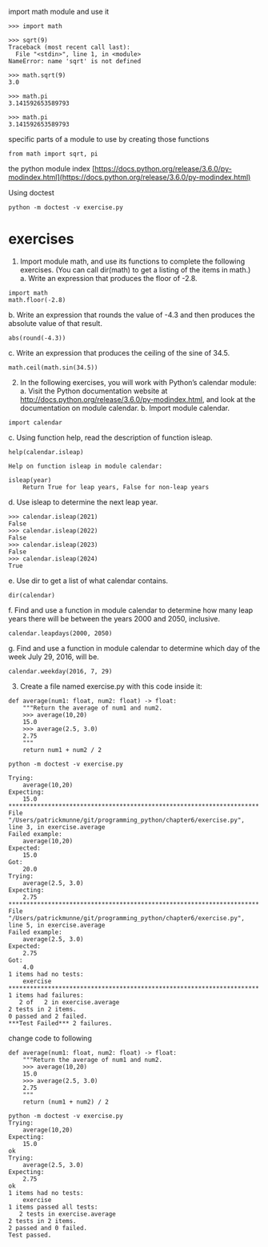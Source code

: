 
import math module and use it

```
>>> import math

>>> sqrt(9)
Traceback (most recent call last):
  File "<stdin>", line 1, in <module>
NameError: name 'sqrt' is not defined

>>> math.sqrt(9)
3.0

>>> math.pi
3.141592653589793

>>> math.pi
3.141592653589793
```

specific parts of a module to use by creating those functions
```
from math import sqrt, pi
```

the python module index
[https://docs.python.org/release/3.6.0/py-modindex.html](https://docs.python.org/release/3.6.0/py-modindex.html)

Using doctest
```
python -m doctest -v exercise.py
```


# exercises

1. Import module math, and use its functions to complete the following exercises. (You can call dir(math) to get a listing of the items in math.)  
a. Write an expression that produces the floor of -2.8.  
```
import math
math.floor(-2.8)

```
b. Write an expression that rounds the value of -4.3 and then produces the absolute value of that result.
```
abs(round(-4.3))
```
c. Write an expression that produces the ceiling of the sine of 34.5.
```
math.ceil(math.sin(34.5))
```

2. In the following exercises, you will work with Python’s calendar module:
a. Visit the Python documentation website at http://docs.python.org/release/3.6.0/py-modindex.html, and look at the documentation on module calendar.
b. Import module calendar.
```
import calendar
```
c. Using function help, read the description of function isleap.
```
help(calendar.isleap)

Help on function isleap in module calendar:

isleap(year)
    Return True for leap years, False for non-leap years
```
d. Use isleap to determine the next leap year.
```
>>> calendar.isleap(2021)
False
>>> calendar.isleap(2022)
False
>>> calendar.isleap(2023)
False
>>> calendar.isleap(2024)
True
```
e. Use dir to get a list of what calendar contains.
```
dir(calendar)
```
f. Find and use a function in module calendar to determine how many leap years there will be between the years 2000 and 2050, inclusive.
```
calendar.leapdays(2000, 2050)
```
g.  Find and use a function in module calendar to determine which day of the week July 29, 2016, will be.
```
calendar.weekday(2016, 7, 29)
```

3. Create a file named exercise.py with this code inside it: 
```
def average(num1: float, num2: float) -> float:
    """Return the average of num1 and num2.
    >>> average(10,20)
    15.0
    >>> average(2.5, 3.0)
    2.75
    """
    return num1 + num2 / 2
```


```
python -m doctest -v exercise.py

Trying:
    average(10,20)
Expecting:
    15.0
**********************************************************************
File "/Users/patrickmunne/git/programming_python/chapter6/exercise.py", line 3, in exercise.average
Failed example:
    average(10,20)
Expected:
    15.0
Got:
    20.0
Trying:
    average(2.5, 3.0)
Expecting:
    2.75
**********************************************************************
File "/Users/patrickmunne/git/programming_python/chapter6/exercise.py", line 5, in exercise.average
Failed example:
    average(2.5, 3.0)
Expected:
    2.75
Got:
    4.0
1 items had no tests:
    exercise
**********************************************************************
1 items had failures:
   2 of   2 in exercise.average
2 tests in 2 items.
0 passed and 2 failed.
***Test Failed*** 2 failures.
```

change code to following
```
def average(num1: float, num2: float) -> float:
    """Return the average of num1 and num2.
    >>> average(10,20)
    15.0
    >>> average(2.5, 3.0)
    2.75
    """
    return (num1 + num2) / 2
```

```
python -m doctest -v exercise.py
Trying:
    average(10,20)
Expecting:
    15.0
ok
Trying:
    average(2.5, 3.0)
Expecting:
    2.75
ok
1 items had no tests:
    exercise
1 items passed all tests:
   2 tests in exercise.average
2 tests in 2 items.
2 passed and 0 failed.
Test passed.

```